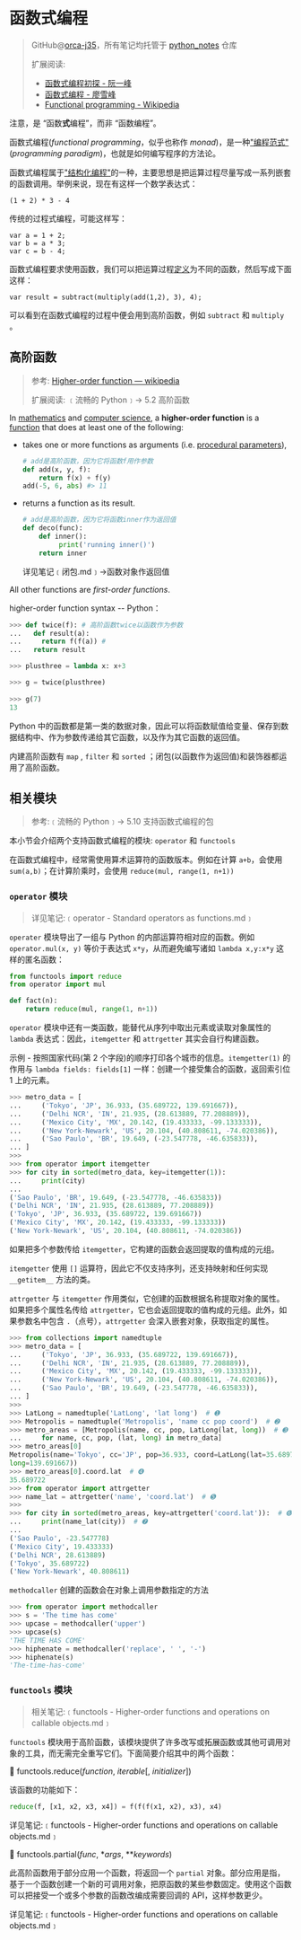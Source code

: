 # 函数式编程

> GitHub@[orca-j35](https://github.com/orca-j35)，所有笔记均托管于 [python_notes](https://github.com/orca-j35/python_notes) 仓库
>
> 扩展阅读: 
>
> - [函数式编程初探 - 阮一峰](http://www.ruanyifeng.com/blog/2012/04/functional_programming.html)
> - [函数式编程 - 廖雪峰](https://www.liaoxuefeng.com/wiki/0014316089557264a6b348958f449949df42a6d3a2e542c000/0014317848428125ae6aa24068b4c50a7e71501ab275d52000)
> - [Functional programming - Wikipedia](https://en.wikipedia.org/wiki/Functional_programming#Python)

注意，是 “函数**式**编程”，而非 “函数编程”。

函数式编程(*functional* *programming*，似乎也称作 *monad*)，是一种["编程范式"](http://en.wikipedia.org/wiki/Programming_paradigm)(*programming* *paradigm*)，也就是如何编写程序的方法论。

函数式编程属于["结构化编程"](http://en.wikipedia.org/wiki/Structured_programming)的一种，主要思想是把运算过程尽量写成一系列嵌套的函数调用。举例来说，现在有这样一个数学表达式：

```
(1 + 2) * 3 - 4
```

传统的过程式编程，可能这样写：

```
var a = 1 + 2;
var b = a * 3;
var c = b - 4;
```

函数式编程要求使用函数，我们可以把运算过程[定义](http://lostechies.com/derickbailey/2012/01/24/some-thoughts-on-functional-javascript/)为不同的函数，然后写成下面这样：

```
var result = subtract(multiply(add(1,2), 3), 4);
```

可以看到在函数式编程的过程中便会用到高阶函数，例如 `subtract` 和 `multiply` 。

## 高阶函数

> 参考: [Higher-order function — wikipedia](https://en.wikipedia.org/wiki/Higher-order_function)
>
> 扩展阅读: ﹝流畅的 Python﹞-> 5.2 高阶函数 

In [mathematics](https://en.wikipedia.org/wiki/Mathematics) and [computer science](https://en.wikipedia.org/wiki/Computer_science), a **higher-order function** is a [function](https://en.wikipedia.org/wiki/Function_(mathematics)) that does at least one of the following:

- takes one or more functions as arguments (i.e. [procedural parameters](https://en.wikipedia.org/wiki/Procedural_parameter)),

  ```python
  # add是高阶函数，因为它将函数f用作参数
  def add(x, y, f):
      return f(x) + f(y)
  add(-5, 6, abs) #> 11
  ```

- returns a function as its result. 

  ```python
  # add是高阶函数，因为它将函数inner作为返回值
  def deco(func):
      def inner():
           print('running inner()')
      return inner
  ```

  详见笔记﹝闭包.md﹞->函数对象作返回值

All other functions are *first-order functions*. 

higher-order function syntax -- Python：

```python
>>> def twice(f): # 高阶函数twice以函数作为参数
...   def result(a):
...     return f(f(a)) # 
...   return result

>>> plusthree = lambda x: x+3

>>> g = twice(plusthree)
    
>>> g(7)
13
```

Python 中的函数都是第一类的数据对象，因此可以将函数赋值给变量、保存到数据结构中、作为参数传递给其它函数，以及作为其它函数的返回值。

内建高阶函数有  `map` , `filter` 和 `sorted` ；闭包(以函数作为返回值)和装饰器都运用了高阶函数。

## 相关模块

> 参考:﹝流畅的 Python﹞-> 5.10 支持函数式编程的包

本小节会介绍两个支持函数式编程的模块:  `operator` 和 `functools` 

在函数式编程中，经常需使用算术运算符的函数版本。例如在计算 `a+b`，会使用 `sum(a,b)`；在计算阶乘时，会使用 `reduce(mul, range(1, n+1))`

### `operator` 模块

> 详见笔记:﹝operator - Standard operators as functions.md﹞

`operater` 模块导出了一组与 Python 的内部运算符相对应的函数。例如 `operator.mul(x, y)` 等价于表达式 `x*y`，从而避免编写诸如 `lambda x,y:x*y` 这样的匿名函数：

```python
from functools import reduce
from operator import mul

def fact(n):
    return reduce(mul, range(1, n+1))
```

`operator` 模块中还有一类函数，能替代从序列中取出元素或读取对象属性的 `lambda` 表达式：因此，`itemgetter` 和 `attrgetter` 其实会自行构建函数。

示例 - 按照国家代码(第 2 个字段)的顺序打印各个城市的信息。`itemgetter(1)` 的作用与 `lambda fields: fields[1]` 一样：创建一个接受集合的函数，返回索引位 1 上的元素。

```python
>>> metro_data = [
...     ('Tokyo', 'JP', 36.933, (35.689722, 139.691667)),
...     ('Delhi NCR', 'IN', 21.935, (28.613889, 77.208889)),
...     ('Mexico City', 'MX', 20.142, (19.433333, -99.133333)),
...     ('New York-Newark', 'US', 20.104, (40.808611, -74.020386)),
...     ('Sao Paulo', 'BR', 19.649, (-23.547778, -46.635833)),
... ]
>>>
>>> from operator import itemgetter
>>> for city in sorted(metro_data, key=itemgetter(1)):
...     print(city)
...
('Sao Paulo', 'BR', 19.649, (-23.547778, -46.635833))
('Delhi NCR', 'IN', 21.935, (28.613889, 77.208889))
('Tokyo', 'JP', 36.933, (35.689722, 139.691667))
('Mexico City', 'MX', 20.142, (19.433333, -99.133333))
('New York-Newark', 'US', 20.104, (40.808611, -74.020386))
```

如果把多个参数传给 `itemgetter`，它构建的函数会返回提取的值构成的元组。

`itemgetter` 使用 `[]` 运算符，因此它不仅支持序列，还支持映射和任何实现 `__getitem__` 方法的类。

`attrgetter` 与 `itemgetter` 作用类似，它创建的函数根据名称提取对象的属性。如果把多个属性名传给 `attrgetter`，它也会返回提取的值构成的元组。此外，如果参数名中包含 `.`（点号），`attrgetter` 会深入嵌套对象，获取指定的属性。

```python
>>> from collections import namedtuple
>>> metro_data = [
...     ('Tokyo', 'JP', 36.933, (35.689722, 139.691667)),
...     ('Delhi NCR', 'IN', 21.935, (28.613889, 77.208889)),
...     ('Mexico City', 'MX', 20.142, (19.433333, -99.133333)),
...     ('New York-Newark', 'US', 20.104, (40.808611, -74.020386)),
...     ('Sao Paulo', 'BR', 19.649, (-23.547778, -46.635833)),
... ]
>>>
>>> LatLong = namedtuple('LatLong', 'lat long')  # ➊
>>> Metropolis = namedtuple('Metropolis', 'name cc pop coord')  # ➋
>>> metro_areas = [Metropolis(name, cc, pop, LatLong(lat, long))  # ➌
...     for name, cc, pop, (lat, long) in metro_data]
>>> metro_areas[0]
Metropolis(name='Tokyo', cc='JP', pop=36.933, coord=LatLong(lat=35.689722,
long=139.691667))
>>> metro_areas[0].coord.lat  # ➍
35.689722
>>> from operator import attrgetter
>>> name_lat = attrgetter('name', 'coord.lat')  # ➎
>>>
>>> for city in sorted(metro_areas, key=attrgetter('coord.lat')):  # ➏
...     print(name_lat(city))  # ➐
...
('Sao Paulo', -23.547778)
('Mexico City', 19.433333)
('Delhi NCR', 28.613889)
('Tokyo', 35.689722)
('New York-Newark', 40.808611)
```

`methodcaller` 创建的函数会在对象上调用参数指定的方法

```python
>>> from operator import methodcaller
>>> s = 'The time has come'
>>> upcase = methodcaller('upper')
>>> upcase(s)
'THE TIME HAS COME'
>>> hiphenate = methodcaller('replace', ' ', '-')
>>> hiphenate(s)
'The-time-has-come'
```

### `functools` 模块

> 相关笔记:﹝functools - Higher-order functions and operations on callable objects.md﹞

`functools` 模块用于高阶函数，该模块提供了许多改写或拓展函数或其他可调用对象的工具，而无需完全重写它们。下面简要介绍其中的两个函数：

🔨 functools.reduce(*function*, *iterable*[, *initializer*])

该函数的功能如下：

```python
reduce(f, [x1, x2, x3, x4]) = f(f(f(x1, x2), x3), x4)
```

详见笔记:﹝functools - Higher-order functions and operations on callable objects.md﹞

🔨 functools.partial(*func*, \**args*, \*\**keywords*)

此高阶函数用于部分应用一个函数，将返回一个 `partial` 对象。部分应用是指，基于一个函数创建一个新的可调用对象，把原函数的某些参数固定。使用这个函数可以把接受一个或多个参数的函数改编成需要回调的 API，这样参数更少。

详见笔记:﹝functools - Higher-order functions and operations on callable objects.md﹞















